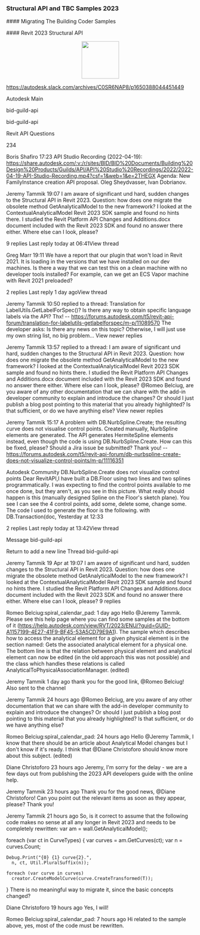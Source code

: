 <head>
<meta http-equiv="Content-Type" content="text/html; charset=utf-8">
<link rel="stylesheet" type="text/css" href="bc.css">
<script src="https://cdn.rawgit.com/google/code-prettify/master/loader/run_prettify.js" type="text/javascript"></script>
</head>

<!---


twitter:

 the #RevitAPI @AutodeskForge @AutodeskRevit #bim #DynamoBim #ForgeDevCon 

&ndash; 
...

linkedin:

#bim #DynamoBim #ForgeDevCon #Revit #API #IFC #SDK #AI #VisualStudio #Autodesk #AEC #adsk

the [Revit API discussion forum](http://forums.autodesk.com/t5/revit-api-forum/bd-p/160) thread

<center>
<img src="img/" alt="" title="" width="600"/>
<p style="font-size: 80%; font-style:italic"></p>
</center>

-->

### Structural API and TBC Samples 2023




####<a name="2"></a> Migrating The Building Coder Samples


####<a name="3"></a> Revit 2023 Structural API



<center>
<img src="img/.png" alt="" title="" width="100"/> <!-- 2216 -->
</center>



https://autodesk.slack.com/archives/C0SR6NAP8/p1650388044451449


Autodesk Main











bid-guild-api


bid-guild-api

Revit API Questions




234

Boris Shafiro  17:23
API Studio Recording (2022-04-19):
https://share.autodesk.com/:v:/r/sites/BID/BID%20Documents/Building%20Design%20Products/Guilds/API/API%20Studio%20Recordings/2022/2022-04-19-API-Studio-Recording.mp4?csf=1&web=1&e=2THEGX
Agenda: New FamilyInstance creation API proposal. Oleg Sheydvasser, Ivan Dobrianov.

Jeremy Tammik  19:07
I am aware of significant und hard, sudden changes to the Structural API in Revit 2023. Question: how does one migrate the obsolete method GetAnalyticalModel to the new framework? I looked at the ContextualAnalyticalModel Revit 2023 SDK sample and found no hints there. I studied the Revit Platform API Changes and Additions.docx document included with the Revit 2023 SDK and found no answer there either. Where else can I look, please?



9 replies
Last reply today at 06:41View thread

Greg Marr  19:11
We have a report that our plugin that won't load in Revit 2021.  It is loading in the versions that we have installed on our dev machines.  Is there a way that we can test this on a clean machine with no developer tools installed?  For example, can we get an ECS Vapor machine with Revit 2021 preloaded?


2 replies
Last reply 1 day agoView thread

Jeremy Tammik  10:50
replied to a thread:
Translation for LabelUtils.GetLabelForSpec()? Is there any way to obtain specific language labels via the API? Thx! -- https://forums.autodesk.com/t5/revit-api-forum/translation-for-labelutils-getlabelforspec/m-p/11089570
The developer asks: Is there any news on this topic? Otherwise, I will just use my own string list, no big problem...
View newer replies

Jeremy Tammik  13:57
replied to a thread:
I am aware of significant und hard, sudden changes to the Structural API in Revit 2023. Question: how does one migrate the obsolete method GetAnalyticalModel to the new framework? I looked at the ContextualAnalyticalModel Revit 2023 SDK sample and found no hints there. I studied the Revit Platform API Changes and Additions.docx document included with the Revit 2023 SDK and found no answer there either. Where else can I look, please?
@Romeo Belciug, are you aware of any other documentation that we can share with the add-in developer community to explain and introduce the changes? Or should I just publish a blog post pointing to this material that you already highlighted? Is that sufficient, or do we have anything else?
View newer replies

Jeremy Tammik  15:17
A problem with DB.NurbSpline.Create; the resulting curve does not visualise control points. Created manually, NurbSpline elements are generated. The API generates HermiteSpline elements instead, even though the code is using DB.NurbSpline.Create. How can this be fixed, please? Should a Jira issue be submitted? Thank you! -- https://forums.autodesk.com/t5/revit-api-forum/db-nurbspline-create-does-not-visualize-control-points/m-p/11116351

Autodesk Community
DB.NurbSpline.Create does not visualize control points
Dear RevitAPI,I have built a DB.Floor using two lines and two splines programmatically. I was expecting to find the control points available to me once done, but they aren't, as you see in this picture. What really should happen is this (manually designed Spline on the Floor's sketch plane). You see I can see the 4 control points, add some, delete some, change some.   The code I used to generate the floor is the following.     with DB.Transaction(doc,
Yesterday at 12:33


2 replies
Last reply today at 13:42View thread


Message bid-guild-api







Return to add a new line
Thread
bid-guild-api


Jeremy Tammik 19 Apr at 19:07
I am aware of significant und hard, sudden changes to the Structural API in Revit 2023. Question: how does one migrate the obsolete method GetAnalyticalModel to the new framework? I looked at the ContextualAnalyticalModel Revit 2023 SDK sample and found no hints there. I studied the Revit Platform API Changes and Additions.docx document included with the Revit 2023 SDK and found no answer there either. Where else can I look, please?
9 replies

Romeo Belciug:spiral_calendar_pad:  1 day ago
Hello @Jeremy Tammik. Please see this help page where you can find some samples at the bottom of it (https://help.autodesk.com/view/RVT/2023/ENU/?guid=GUID-A1157199-4E27-41F9-BF45-53A5CD79E9A1). The sample which describes how to access the analytical element for a given physical element is in the section named: Gets the associated analytical element for a physical one. The bottom line is that the relation between physical element and analytical element can now be edited (in the old approach this was not possible) and the class which handles these relations is called AnalyticalToPhysicalAssociationManager. (edited) 

Jeremy Tammik  1 day ago
thank you for the good link, @Romeo Belciug!
Also sent to the channel

Jeremy Tammik  24 hours ago
@Romeo Belciug, are you aware of any other documentation that we can share with the add-in developer community to explain and introduce the changes? Or should I just publish a blog post pointing to this material that you already highlighted? Is that sufficient, or do we have anything else?

Romeo Belciug:spiral_calendar_pad:  24 hours ago
Hello @Jeremy Tammik, I know that there should be an article about Analytical Model changes but I don't know if it's ready. I think that @Diane Christoforo should know more about this subject. (edited) 

Diane Christoforo  23 hours ago
Jeremy, I'm sorry for the delay - we are a few days out from publishing the 2023 API developers guide with the online help.

Jeremy Tammik  23 hours ago
Thank you for the good news, @Diane Christoforo! Can you point out the relevant items as soon as they appear, please? Thank you!

Jeremy Tammik  21 hours ago
So, is it correct to assume that the following code makes no sense at all any longer in Revit 2023 and needs to be completely rewritten:
  var am = wall.GetAnalyticalModel();

  foreach (var ct in CurveTypes)
  {
    var curves = am.GetCurves(ct);
    var n = curves.Count;

    Debug.Print("{0} {1} curve{2}.",
      n, ct, Util.PluralSuffix(n));

    foreach (var curve in curves)
      creator.CreateModelCurve(curve.CreateTransformed(T));
  }
There is no meaningful way to migrate it, since the basic concepts changed?

Diane Christoforo  19 hours ago
Yes, I will!

Romeo Belciug:spiral_calendar_pad:  7 hours ago
Hi related to the sample above, yes, most of the code must be rewritten.